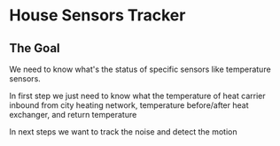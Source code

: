 # House Sensors Tracker

## The Goal
We need to know what's the status of specific sensors like temperature sensors.

In first step we just need to know what the temperature of heat carrier inbound from city heating network, temperature before/after heat exchanger, and return temperature

In next steps we want to track the noise and detect the motion
